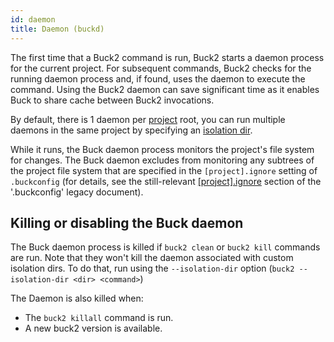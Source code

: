```yaml
---
id: daemon
title: Daemon (buckd)
---
```


The first time that a Buck2 command is run, Buck2 starts a daemon process for the current project. For subsequent commands, Buck2 checks for the running daemon process and, if found, uses the daemon to execute the command. Using the Buck2 daemon can save significant time as it enables Buck to share cache between Buck2 invocations.

By default, there is 1 daemon per [project](./glossary.md#project) root, you can run multiple daemons in the same project by specifying an [isolation dir](./glossary.md#isolation-dir).

While it runs, the Buck daemon process monitors the project's file system for changes. The Buck daemon excludes from monitoring any subtrees of the project file system that are specified in the `[project].ignore` setting of `.buckconfig` (for details, see the still-relevant [[project].ignore](../legacy/files-and-directories/dot-buckconfig.md#ignore) section of the '.buckconfig' legacy document).

## Killing or disabling the Buck daemon

The Buck daemon process is killed if `buck2 clean` or `buck2 kill` commands are run. Note that they won't kill the daemon associated with custom isolation dirs. To do that, run using the `--isolation-dir` option (`buck2 --isolation-dir <dir> <command>`)

<FbInternalOnly>

The Daemon is also killed when:

* The `buck2 killall` command is run.
* A new buck2 version is available.

</FbInternalOnly>
